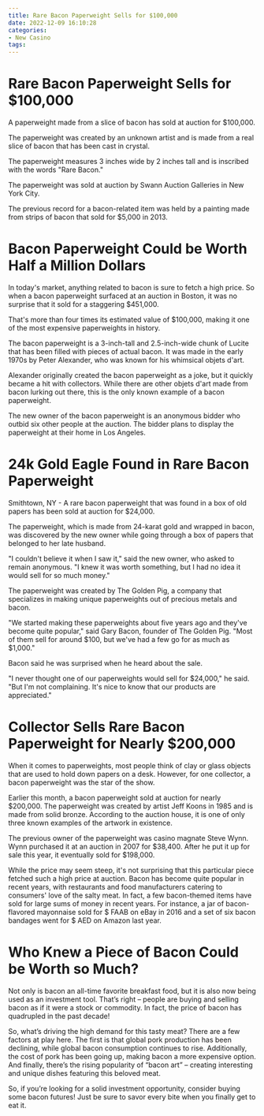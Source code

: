 ```yaml
---
title: Rare Bacon Paperweight Sells for $100,000
date: 2022-12-09 16:10:28
categories:
- New Casino
tags:
---
```



#  Rare Bacon Paperweight Sells for $100,000

A paperweight made from a slice of bacon has sold at auction for $100,000.

The paperweight was created by an unknown artist and is made from a real slice of bacon that has been cast in crystal.

The paperweight measures 3 inches wide by 2 inches tall and is inscribed with the words "Rare Bacon."

The paperweight was sold at auction by Swann Auction Galleries in New York City.

The previous record for a bacon-related item was held by a painting made from strips of bacon that sold for $5,000 in 2013.

#  Bacon Paperweight Could be Worth Half a Million Dollars

In today's market, anything related to bacon is sure to fetch a high price. So when a bacon paperweight surfaced at an auction in Boston, it was no surprise that it sold for a staggering $451,000. 

That's more than four times its estimated value of $100,000, making it one of the most expensive paperweights in history. 

The bacon paperweight is a 3-inch-tall and 2.5-inch-wide chunk of Lucite that has been filled with pieces of actual bacon. It was made in the early 1970s by Peter Alexander, who was known for his whimsical objets d'art. 

Alexander originally created the bacon paperweight as a joke, but it quickly became a hit with collectors. While there are other objets d'art made from bacon lurking out there, this is the only known example of a bacon paperweight. 

The new owner of the bacon paperweight is an anonymous bidder who outbid six other people at the auction. The bidder plans to display the paperweight at their home in Los Angeles.

#  24k Gold Eagle Found in Rare Bacon Paperweight

Smithtown, NY - A rare bacon paperweight that was found in a box of old papers has been sold at auction for $24,000.

The paperweight, which is made from 24-karat gold and wrapped in bacon, was discovered by the new owner while going through a box of papers that belonged to her late husband.

"I couldn't believe it when I saw it," said the new owner, who asked to remain anonymous. "I knew it was worth something, but I had no idea it would sell for so much money."

The paperweight was created by The Golden Pig, a company that specializes in making unique paperweights out of precious metals and bacon.

"We started making these paperweights about five years ago and they've become quite popular," said Gary Bacon, founder of The Golden Pig. "Most of them sell for around $100, but we've had a few go for as much as $1,000."

Bacon said he was surprised when he heard about the sale.

"I never thought one of our paperweights would sell for $24,000," he said. "But I'm not complaining. It's nice to know that our products are appreciated."

#  Collector Sells Rare Bacon Paperweight for Nearly $200,000

When it comes to paperweights, most people think of clay or glass objects that are used to hold down papers on a desk. However, for one collector, a bacon paperweight was the star of the show.

Earlier this month, a bacon paperweight sold at auction for nearly $200,000. The paperweight was created by artist Jeff Koons in 1985 and is made from solid bronze. According to the auction house, it is one of only three known examples of the artwork in existence.

The previous owner of the paperweight was casino magnate Steve Wynn. Wynn purchased it at an auction in 2007 for $38,400. After he put it up for sale this year, it eventually sold for $198,000.

While the price may seem steep, it's not surprising that this particular piece fetched such a high price at auction. Bacon has become quite popular in recent years, with restaurants and food manufacturers catering to consumers' love of the salty meat. In fact, a few bacon-themed items have sold for large sums of money in recent years. For instance, a jar of bacon-flavored mayonnaise sold for $ FAAB on eBay in 2016 and a set of six bacon bandages went for $ AED on Amazon last year.

#  Who Knew a Piece of Bacon Could be Worth so Much?

Not only is bacon an all-time favorite breakfast food, but it is also now being used as an investment tool. That’s right – people are buying and selling bacon as if it were a stock or commodity. In fact, the price of bacon has quadrupled in the past decade!

So, what’s driving the high demand for this tasty meat? There are a few factors at play here. The first is that global pork production has been declining, while global bacon consumption continues to rise. Additionally, the cost of pork has been going up, making bacon a more expensive option. And finally, there’s the rising popularity of “bacon art” – creating interesting and unique dishes featuring this beloved meat.

So, if you’re looking for a solid investment opportunity, consider buying some bacon futures! Just be sure to savor every bite when you finally get to eat it.